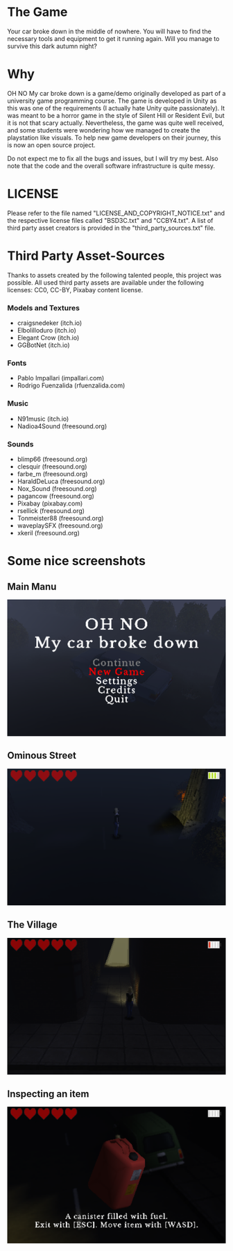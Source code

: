 # The Game

Your car broke down in the middle of nowhere.
You will have to find the necessary tools and equipment to get it running again.
Will you manage to survive this dark autumn night?


# Why

OH NO My car broke down is a game/demo originally developed as part of a university game programming course.
The game is developed in Unity as this was one of the requirements (I actually hate Unity quite passionately).
It was meant to be a horror game in the style of Silent Hill or Resident Evil, but it is not that scary actually.
Nevertheless, the game was quite well received, and some students were wondering how we managed to create the playstation like visuals.
To help new game developers on their journey, this is now an open source project.

Do not expect me to fix all the bugs and issues, but I will try my best.
Also note that the code and the overall software infrastructure is quite messy.


# LICENSE

Please refer to the file named "LICENSE_AND_COPYRIGHT_NOTICE.txt" and the respective license files called "BSD3C.txt" and "CCBY4.txt".
A list of third party asset creators is provided in the "third_party_sources.txt" file.


# Third Party Asset-Sources

​Thanks to assets created by the following talented people, this project was possible. All used third party assets are available under the following licenses: CC0, CC-BY, Pixabay content license.

### ​Models and Textures
- craigsnedeker (itch.io)
- Elbolilloduro (itch.io)
- Elegant Crow (itch.io)
- GGBotNet (itch.io)​

### Fonts

- Pablo Impallari (impallari.com)
- Rodrigo Fuenzalida (rfuenzalida.com)​

### Music

- ​N91music (itch.io)​
- Nadioa4Sound (freesound.org)​

### Sounds

- ​blimp66 (freesound.org)
- clesquir (freesound.org)​
- farbe_m (freesound.org)​
- HaraldDeLuca (freesound.org)​
- Nox_Sound (freesound.org)​
- ​pagancow (freesound.org)
- Pixabay (pixabay.com)
- ​rsellick (freesound.org)
- Tonmeister88 (freesound.org)
- waveplaySFX (freesound.org)
- ​xkeril (freesound.org)​

# Some nice screenshots

## Main Manu

![Screenshot 1](Screenshots/Screenshot1.png)

## Ominous Street

![Screenshot 2](Screenshots/Screenshot2.png)

## The Village

![Screenshot 3](Screenshots/Screenshot3.png)

## Inspecting an item

![Screenshot 4](Screenshots/Screenshot4.png)